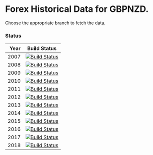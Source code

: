 # Forex Historical Data for GBPNZD.

Choose the appropriate branch to fetch the data.

### Status

| Year | Build Status |
| ----:|:------------:|
| 2007 | [![Build Status](https://api.travis-ci.org/FX-Data/FX-Data-GBPNZD-DS.svg?branch=2007)](https://travis-ci.org/FX-Data/FX-Data-GBPNZD-DS/branches) |
| 2008 | [![Build Status](https://api.travis-ci.org/FX-Data/FX-Data-GBPNZD-DS.svg?branch=2008)](https://travis-ci.org/FX-Data/FX-Data-GBPNZD-DS/branches) |
| 2009 | [![Build Status](https://api.travis-ci.org/FX-Data/FX-Data-GBPNZD-DS.svg?branch=2009)](https://travis-ci.org/FX-Data/FX-Data-GBPNZD-DS/branches) |
| 2010 | [![Build Status](https://api.travis-ci.org/FX-Data/FX-Data-GBPNZD-DS.svg?branch=2010)](https://travis-ci.org/FX-Data/FX-Data-GBPNZD-DS/branches) |
| 2011 | [![Build Status](https://api.travis-ci.org/FX-Data/FX-Data-GBPNZD-DS.svg?branch=2011)](https://travis-ci.org/FX-Data/FX-Data-GBPNZD-DS/branches) |
| 2012 | [![Build Status](https://api.travis-ci.org/FX-Data/FX-Data-GBPNZD-DS.svg?branch=2012)](https://travis-ci.org/FX-Data/FX-Data-GBPNZD-DS/branches) |
| 2013 | [![Build Status](https://api.travis-ci.org/FX-Data/FX-Data-GBPNZD-DS.svg?branch=2013)](https://travis-ci.org/FX-Data/FX-Data-GBPNZD-DS/branches) |
| 2014 | [![Build Status](https://api.travis-ci.org/FX-Data/FX-Data-GBPNZD-DS.svg?branch=2014)](https://travis-ci.org/FX-Data/FX-Data-GBPNZD-DS/branches) |
| 2015 | [![Build Status](https://api.travis-ci.org/FX-Data/FX-Data-GBPNZD-DS.svg?branch=2015)](https://travis-ci.org/FX-Data/FX-Data-GBPNZD-DS/branches) |
| 2016 | [![Build Status](https://api.travis-ci.org/FX-Data/FX-Data-GBPNZD-DS.svg?branch=2016)](https://travis-ci.org/FX-Data/FX-Data-GBPNZD-DS/branches) |
| 2017 | [![Build Status](https://api.travis-ci.org/FX-Data/FX-Data-GBPNZD-DS.svg?branch=2017)](https://travis-ci.org/FX-Data/FX-Data-GBPNZD-DS/branches) |
| 2018 | [![Build Status](https://api.travis-ci.org/FX-Data/FX-Data-GBPNZD-DS.svg?branch=2018)](https://travis-ci.org/FX-Data/FX-Data-GBPNZD-DS/branches) |
